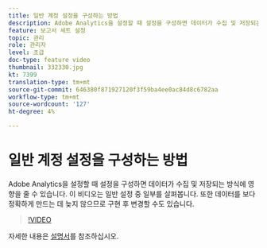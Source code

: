 ```yaml
---
title: 일반 계정 설정을 구성하는 방법
description: Adobe Analytics을 설정할 때 설정을 구성하면 데이터가 수집 및 저장되는 방식에 영향을 줄 수 있습니다. 이 비디오는 일반 설정 중 일부를 살펴봅니다. 또한 데이터를 보다 정확하게 만드는 데 늦지 않으므로 구현 후 변경할 수도 있습니다.
feature: 보고서 세트 설정
topic: 관리
role: 관리자
level: 초급
doc-type: feature video
thumbnail: 332330.jpg
kt: 7399
translation-type: tm+mt
source-git-commit: 646380f871927120f3f59ba4ee0ac84d8c6782aa
workflow-type: tm+mt
source-wordcount: '127'
ht-degree: 4%

---
```



# 일반 계정 설정을 구성하는 방법

Adobe Analytics을 설정할 때 설정을 구성하면 데이터가 수집 및 저장되는 방식에 영향을 줄 수 있습니다. 이 비디오는 일반 설정 중 일부를 살펴봅니다. 또한 데이터를 보다 정확하게 만드는 데 늦지 않으므로 구현 후 변경할 수도 있습니다.

>[!VIDEO](https://video.tv.adobe.com/v/332330/?quality=12&learn=on)

자세한 내용은 [설명서](https://experienceleague.adobe.com/docs/analytics/admin/admin-tools/general-acct-settings-admin.html?lang=en#admin-tools)를 참조하십시오.
